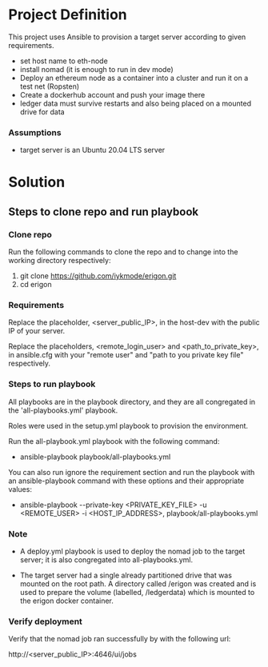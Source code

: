 # Project Definition

This project uses Ansible to provision a target server according to given requirements.

- set host name to eth-node
- install nomad (it is enough to run in dev mode)
- Deploy an ethereum node as a container into a cluster and run it on a test net (Ropsten)
- Create a dockerhub account and push your image there
- ledger data must survive restarts and also being placed on a mounted drive for data

### Assumptions
- target server is an Ubuntu 20.04 LTS server


# Solution
## Steps to clone repo and run playbook

### Clone repo

Run the following commands to clone the repo and to change into the working directory respectively:

1. git clone https://github.com/iykmode/erigon.git
2. cd erigon 

### Requirements

Replace the placeholder, <server_public_IP>, in the host-dev with the public IP of your server.

Replace the placeholders, <remote_login_user> and <path_to_private_key>, in ansible.cfg with your "remote user" and "path to you private key file" respectively.

### Steps to run playbook

All playbooks are in the playbook directory, and they are all congregated in the 'all-playbooks.yml' playbook. 

Roles were used in the setup.yml playbook to provision the environment.

Run the all-playbook.yml playbook with the following command:

- ansible-playbook playbook/all-playbooks.yml 

You can also run ignore the requirement section and run the playbook with an ansible-playbook command with these options and their appropriate values:

- ansible-playbook --private-key <PRIVATE_KEY_FILE> -u <REMOTE_USER> -i <HOST_IP_ADDRESS>, playbook/all-playbooks.yml

### Note
- A deploy.yml playbook is used to deploy the nomad job to the target server; it is also congregated into all-playbooks.yml.

- The target server had a single already partitioned drive that was mounted on the root path. A directory called /erigon was created and is used to prepare the volume (labelled, /ledgerdata) which is mounted to the erigon docker container. 
 
### Verify deployment
Verify that the nomad job ran successfully by with the following url:

http://<server_public_IP>:4646/ui/jobs

